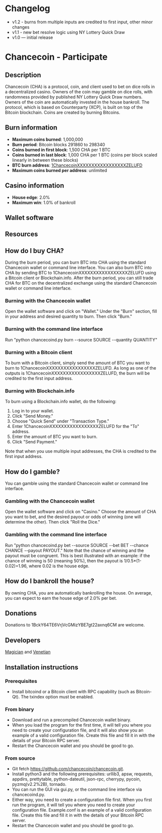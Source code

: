 # Changelog
* v1.2 - burns from multiple inputs are credited to first input, other minor changes
* v1.1 - new bet resolve logic using NY Lottery Quick Draw
* v1.0 — initial release

# Chancecoin - Participate

## Description

Chancecoin (CHA) is a protocol, coin, and client used to bet on dice rolls in a decentralized casino. Owners of the coin may gamble on dice rolls, with randomness provided by published NY Lottery Quick Draw numbers. Owners of the coin are automatically invested in the house bankroll. The protocol, which is based on Counterparty (XCP), is built on top of the Bitcoin blockchain. Coins are created by burning Bitcoins.

## Burn information

  * **Maximum coins burned**: 1,000,000
  * **Burn period**: Bitcoin blocks 291860 to 298340
  * **Coins burned in first block**: 1,500 CHA per 1 BTC
  * **Coins burned in last block**: 1,000 CHA per 1 BTC (coins per block scaled linearly in between these blocks)
  * **BTC burn address**: [1ChancecoinXXXXXXXXXXXXXXXXXZELUFD][1]
  * **Maximum coins burned per address**: unlimited

## Casino information

  * **House edge**: 2.0%
  * **Maximum win**: 1.0% of bankroll

## Wallet software

## Resources

## How do I buy CHA?

During the burn period, you can burn BTC into CHA using the standard Chancecoin wallet or command line interface. You can also burn BTC into CHA by sending BTC to 1ChancecoinXXXXXXXXXXXXXXXXXZELUFD using a Bitcoin client or Blockchain.info. After the burn period, you can still trade CHA for BTC on the decentralized exchange using the standard Chancecoin wallet or command line interface.

### Burning with the Chancecoin wallet

Open the wallet software and click on "Wallet." Under the "Burn" section, fill in your address and desired quantity to burn. Then click "Burn."

### Burning with the command line interface

Run "python chancecoind.py burn --source SOURCE --quantity QUANTITY"

### Burning with a Bitcoin client

To burn with a Bitcoin client, simply send the amount of BTC you want to burn to 1ChancecoinXXXXXXXXXXXXXXXXXZELUFD. As long as one of the outputs is 1ChancecoinXXXXXXXXXXXXXXXXXZELUFD, the burn will be credited to the first input address.

### Burning with Blockchain.info

To burn using a Blockchain.info wallet, do the following:

  1. Log in to your wallet.
  2. Click "Send Money."
  3. Choose "Quick Send" under "Transaction Type."
  5. Enter 1ChancecoinXXXXXXXXXXXXXXXXXZELUFD for the "To" address.
  6. Enter the amount of BTC you want to burn.
  9. Click "Send Payment."

Note that when you use multiple input addresses, the CHA is credited to the first input address.

## How do I gamble?

You can gamble using the standard Chancecoin wallet or command line interface.

### Gambling with the Chancecoin wallet

Open the wallet software and click on "Casino." Choose the amount of CHA you want to bet, and the desired payout or odds of winning (one will determine the other). Then click "Roll the Dice."

### Gambling with the command line interface

Run "python chancecoind.py bet --source SOURCE --bet BET --chance CHANCE --payout PAYOUT." Note that the chance of winning and the payout must be congruent. This is best illustrated with an example: if the chance of winning is 50 (meaning 50%), then the payout is 1/0.5*(1-0.02)=1.96, where 0.02 is the house edge.

## How do I bankroll the house?

By owning CHA, you are automatically bankrolling the house. On average, you can expect to earn the house edge of 2.0% per bet.

## Donations

Donations to 1BckY64TE6VrjVcGMizYBE7gt22axnq6CM are welcome.

## Developers

[Magician][2] and [Venetian][3]

## Installation instructions

### Prerequisites

  * Install bitcoind or a Bitcoin client with RPC capability (such as Bitcoin-Qt). The txindex option must be enabled.

### From binary

  * Download and run a precompiled Chancecoin wallet binary.
  * When you load the program for the first time, it will tell you where you need to create your configuration file, and it will also show you an example of a valid configuration file. Create this file and fill it in with the details of your Bitcoin RPC server.
  * Restart the Chancecoin wallet and you should be good to go.

### From source

  * Git fetch https://github.com/chancecoin/chancecoin.git.
  * Install python3 and the following prerequisites: urllib3, apsw, requests, appdirs, prettytable, python-dateutil, json-rpc, cherrypy, pycoin, pyzmq(v2.2%2B), tornado.
  * You can run the GUI via gui.py, or the command line interface via chancecoind.py.
  * Either way, you need to create a configuration file first. When you first run the program, it will tell you where you need to create your configuration file. Example.conf is an example of a valid configuration file. Create this file and fill it in with the details of your Bitcoin RPC server.
  * Restart the Chancecoin wallet and you should be good to go.

   [1]: http://blockchain.info/address/1ChancecoinXXXXXXXXXXXXXXXXXZELUFD
   [2]: https://bitcointalk.org/index.php?action=profile;u=252066
   [3]: https://bitcointalk.org/index.php?action=profile;u=272243
